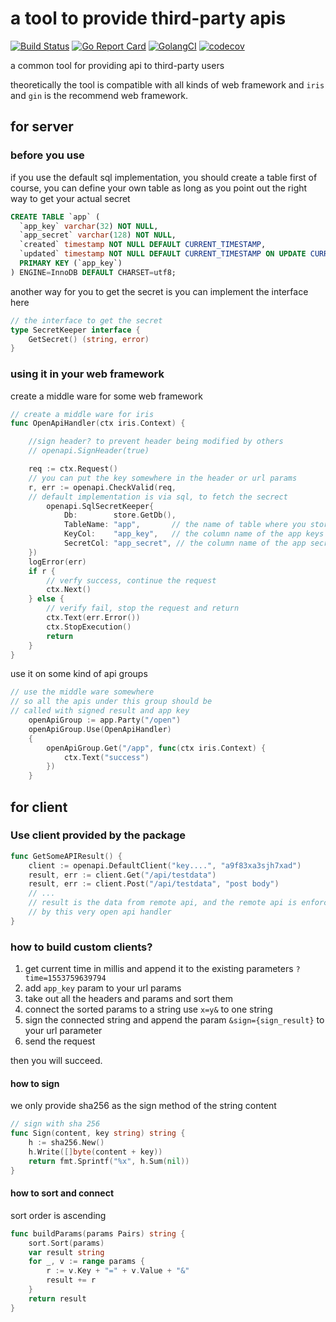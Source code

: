 # a tool to provide third-party apis
[![Build Status](https://travis-ci.org/winjeg/openapi.svg?branch=master)](https://travis-ci.org/winjeg/openapi)
[![Go Report Card](https://goreportcard.com/badge/github.com/winjeg/openapi)](https://goreportcard.com/report/github.com/winjeg/openapi)
[![GolangCI](https://golangci.com/badges/github.com/winjeg/go-commons.svg)](https://golangci.com/r/github.com/winjeg/openapi)
[![codecov](https://codecov.io/gh/winjeg/openapi/branch/master/graph/badge.svg)](https://codecov.io/gh/winjeg/openapi)

a common tool for providing api to third-party users

theoretically the tool is compatible with all kinds of web framework
and `iris` and `gin` is the recommend web framework.

## for server
### before you use
if you use the default sql implementation, you should create a table first
of course, you can define your own table as long as you point out the right
way to get your actual  secret
```sql
CREATE TABLE `app` (
  `app_key` varchar(32) NOT NULL,
  `app_secret` varchar(128) NOT NULL,
  `created` timestamp NOT NULL DEFAULT CURRENT_TIMESTAMP,
  `updated` timestamp NOT NULL DEFAULT CURRENT_TIMESTAMP ON UPDATE CURRENT_TIMESTAMP,
  PRIMARY KEY (`app_key`)
) ENGINE=InnoDB DEFAULT CHARSET=utf8;
```

another way for you to get the secret is you can implement the
interface here

```go
// the interface to get the secret
type SecretKeeper interface {
	GetSecret() (string, error)
}
```


### using it in your web framework
create a middle ware for some web framework
```go 
// create a middle ware for iris
func OpenApiHandler(ctx iris.Context) {

    //sign header? to prevent header being modified by others
    // openapi.SignHeader(true)

	req := ctx.Request()
	// you can put the key somewhere in the header or url params
	r, err := openapi.CheckValid(req,
	// default implementation is via sql, to fetch the secrect
	    openapi.SqlSecretKeeper{
            Db:        store.GetDb(),
            TableName: "app",       // the name of table where you store all your app  keys and  secretcs
            KeyCol:    "app_key",   // the column name of the app keys
            SecretCol: "app_secret", // the column name of the app secrets
	})
	logError(err)
	if r {
	    // verfy success, continue the request
		ctx.Next()
	} else {
	    // verify fail, stop the request and return
		ctx.Text(err.Error())
		ctx.StopExecution()
		return
	}
}


```
use it on some kind of api groups
```go
// use the middle ware somewhere
// so all the apis under this group should be
// called with signed result and app key
	openApiGroup := app.Party("/open")
	openApiGroup.Use(OpenApiHandler)
	{
		openApiGroup.Get("/app", func(ctx iris.Context) {
			ctx.Text("success")
		})
	}
```

## for client
### Use client provided by the package 
```go
func GetSomeAPIResult() {
    client := openapi.DefaultClient("key....", "a9f83xa3sjh7xad")
    result, err := client.Get("/api/testdata")
    result, err := client.Post("/api/testdata", "post body")
    // ...
    // result is the data from remote api, and the remote api is enforced
    // by this very open api handler
}

```

### how to build custom clients?

1. get current time in millis and append it to the existing parameters `?time=1553759639794`
2. add `app_key`  param to your url params
3. take out all the headers and params and sort them
4. connect the sorted params to a string use `x=y&` to one string
5. sign the connected string and append the param `&sign={sign_result}` to your url parameter
6. send the request  

then you will succeed.

#### how to sign 
we only provide sha256 as the sign method of the string content
```go
// sign with sha 256
func Sign(content, key string) string {
	h := sha256.New()
	h.Write([]byte(content + key))
	return fmt.Sprintf("%x", h.Sum(nil))
}

```

#### how to sort and connect
sort order is ascending
```go
func buildParams(params Pairs) string {
	sort.Sort(params)
	var result string
	for _, v := range params {
		r := v.Key + "=" + v.Value + "&"
		result += r
	}
	return result
}
```
